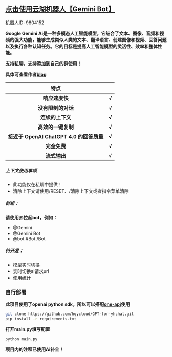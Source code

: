## [点击使用云湖机器人【Gemini Bot】](https://yhfx.jwznb.com/share?key=O1pAnYgHTycu&ts=1709444123)
机器人ID: 9804152

**Google Gemini Ai是一种多模态人工智能模型，它结合了文本、图像、音频和视频的强大功能，能够生成类似人类的文本、翻译语言、创建图像和视频、回答问题以及执行各种认知任务。它的目标是提高人工智能模型的灵活性、效率和整体性能。**

**支持私聊，支持添加到自己的群使用！**

**具体可查看作者[blog](https://hqycloud.top/yhchat/254/)**

| <center><strong>特点</strong></center> |  |
|---|---|
| <center><strong>响应速度快 | <center><strong>√</strong></center> |
| <center><strong>没有限制的对话 | <center><strong>√</strong></center> |
| <center><strong>连续的上下文 | <center><strong>√</strong></center> |
| <center><strong>高效的一键复制 | <center><strong>√</strong></center> |
| <center><strong>接近于 OpenAI ChatGPT 4.0 的回答质量 | <center><strong>√</strong></center> |
| <center><strong>完全免费 | <center><strong>√</strong></center> |
| <center><strong>流式输出 | √ |

##### 上下文使用事项
* 此功能仅在私聊中提供！
* 清除上下文请使用/RESET、/清除上下文或者指令菜单清除

##### 群组：
**请使用@拉起bot，例如：**
* @Gemini
* @Gemini Bot
* @bot #Bot /Bot

##### 待开发：
* 模型实时切换
* 实时切换ai请求url
* 使用统计

### 自行部署
**此项目使用了openai python sdk，所以可以搭配[one-api](https://github.com/songquanpeng/one-api)使用**
```bash
git clone https://github.com/hqycloud/GPT-for-yhchat.git
pip install -r requirements.txt
```
**打开main.py填写配置**
```bash
python main.py
```

**项目内的注释已使用Ai补全！**